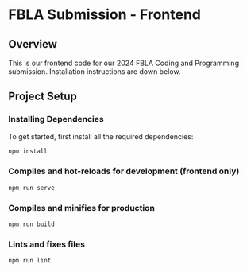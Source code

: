 # FBLA Submission - Frontend

## Overview
This is our frontend code for our 2024 FBLA Coding and Programming submission. Installation instructions are down below.

## Project Setup

### Installing Dependencies
To get started, first install all the required dependencies:
```bash
npm install
```

### Compiles and hot-reloads for development (frontend only)
```
npm run serve
```

### Compiles and minifies for production
```
npm run build
```

### Lints and fixes files
```
npm run lint
```
